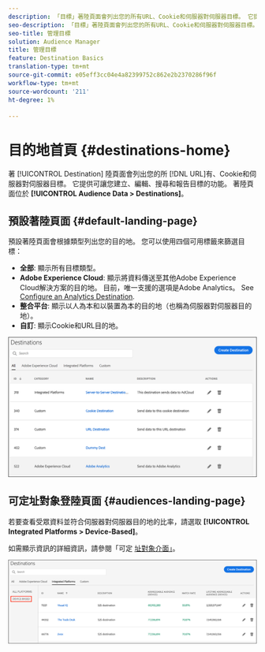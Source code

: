 ```yaml
---
description: 「目標」著陸頁面會列出您的所有URL、Cookie和伺服器對伺服器目標。 它提供可讓您建立、編輯、搜尋和報告目標的功能。 登陸頁面位於「觀眾資料>目的地」中。
seo-description: 「目標」著陸頁面會列出您的所有URL、Cookie和伺服器對伺服器目標。 它提供可讓您建立、編輯、搜尋和報告目標的功能。 登陸頁面位於「觀眾資料>目的地」中。
seo-title: 管理目標
solution: Audience Manager
title: 管理目標
feature: Destination Basics
translation-type: tm+mt
source-git-commit: e05eff3cc04e4a82399752c862e2b2370286f96f
workflow-type: tm+mt
source-wordcount: '211'
ht-degree: 1%

---
```




# 目的地首頁 {#destinations-home}

著 [!UICONTROL Destination] 陸頁面會列出您的所 [!DNL URL]有、Cookie和伺服器對伺服器目標。 它提供可讓您建立、編輯、搜尋和報告目標的功能。 著陸頁面位於 **[!UICONTROL Audience Data > Destinations]**。

## 預設著陸頁面 {#default-landing-page}

<!-- destinations-home.xml -->

預設著陸頁面會根據類型列出您的目的地。 您可以使用四個可用標籤來篩選目標：

* **全部**: 顯示所有目標類型。
* **Adobe Experience Cloud**: 顯示將資料傳送至其他Adobe Experience Cloud解決方案的目的地。 目前，唯一支援的選項是Adobe Analytics。 See [Configure an Analytics Destination](/help/using/features/destinations/create-analytics-destination.md).
* **整合平台**: 顯示以人為本和以裝置為本的目的地（也稱為伺服器對伺服器目的地）。
* **自訂**: 顯示Cookie和URL目的地。


![](assets/destinations-landing.png)

## 可定址對象登陸頁面 {#audiences-landing-page}

若要查看受眾資料並符合伺服器對伺服器目的地的比率，請選取 **[!UICONTROL Integrated Platforms > Device-Based]**。

如需顯示資訊的詳細資訊，請參閱「可定 [址對象介面」](/help/using/features/addressable-audiences.md#addressable-audience-interface)。

![](/help/using/features/assets/addressable-audiences-landing.png)